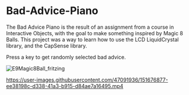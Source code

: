 # Bad-Advice-Piano

The Bad Advice Piano is the result of an assignment from a course in Interactive Objects, with the goal to make something inspired by Magic 8 Balls. This project was a way to learn how to use the LCD LiquidCrystal library, and the CapSense library. 

Press a key to get randomly selected bad advice.


![E9Magic8Ball_fritzing](https://user-images.githubusercontent.com/47091936/151676872-495a1179-f34f-4ba9-a827-e8da73e59e59.jpg)


https://user-images.githubusercontent.com/47091936/151676877-ee38198c-d338-41a3-b915-d84ae7a16495.mp4

